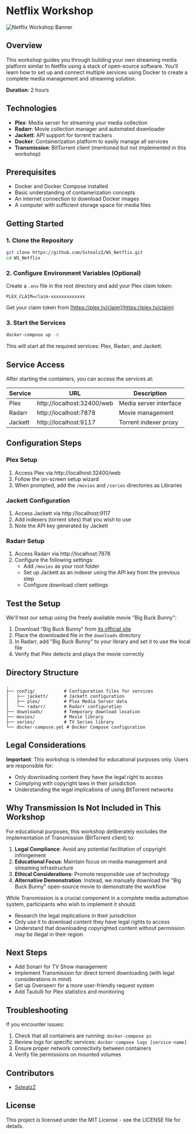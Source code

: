 # Netflix Workshop

![Netflix Workshop Banner](https://placehold.co/1200x300/FF0000/FFFFFF?text=Build+Your+Own+Netflix)

## Overview

This workshop guides you through building your own streaming media platform similar to Netflix using a stack of open-source software. You'll learn how to set up and connect multiple services using Docker to create a complete media management and streaming solution.

**Duration**: 2 hours

## Technologies

- **Plex**: Media server for streaming your media collection
- **Radarr**: Movie collection manager and automated downloader
- **Jackett**: API support for torrent trackers
- **Docker**: Containerization platform to easily manage all services
- **Transmission**: BitTorrent client (mentioned but not implemented in this workshop)


## Prerequisites

- Docker and Docker Compose installed
- Basic understanding of containerization concepts
- An internet connection to download Docker images
- A computer with sufficient storage space for media files

## Getting Started

### 1. Clone the Repository

```bash
git clone https://github.com/SstealzZ/WS_Netflix.git
cd WS_Netflix
```

### 2. Configure Environment Variables (Optional)

Create a `.env` file in the root directory and add your Plex claim token:

```
PLEX_CLAIM=claim-xxxxxxxxxxxxx
```

Get your claim token from [https://plex.tv/claim](https://plex.tv/claim)

### 3. Start the Services

```bash
docker-compose up -d
```

This will start all the required services: Plex, Radarr, and Jackett.

## Service Access

After starting the containers, you can access the services at:

| Service | URL                  | Description                               |
|---------|----------------------|-------------------------------------------|
| Plex    | http://localhost:32400/web | Media server interface              |
| Radarr  | http://localhost:7878      | Movie management                    |
| Jackett | http://localhost:9117      | Torrent indexer proxy              |

## Configuration Steps

### Plex Setup

1. Access Plex via http://localhost:32400/web
2. Follow the on-screen setup wizard
3. When prompted, add the `/movies` and `/series` directories as Libraries

### Jackett Configuration

1. Access Jackett via http://localhost:9117
2. Add indexers (torrent sites) that you wish to use
3. Note the API key generated by Jackett

### Radarr Setup

1. Access Radarr via http://localhost:7878
2. Configure the following settings:
   - Add `/movies` as your root folder
   - Set up Jackett as an indexer using the API key from the previous step
   - Configure download client settings

## Test the Setup

We'll test our setup using the freely available movie "Big Buck Bunny":

1. Download "Big Buck Bunny" from [its official site](https://peach.blender.org/download/)
2. Place the downloaded file in the `downloads` directory
3. In Radarr, add "Big Buck Bunny" to your library and set it to use the local file
4. Verify that Plex detects and plays the movie correctly

## Directory Structure

```
.
├── config/           # Configuration files for services
│   ├── jackett/      # Jackett configuration
│   ├── plex/         # Plex Media Server data
│   └── radarr/       # Radarr configuration
├── downloads/        # Temporary download location
├── movies/           # Movie library
├── series/           # TV Series library
└── docker-compose.yml # Docker Compose configuration
```

## Legal Considerations

**Important**: This workshop is intended for educational purposes only. Users are responsible for:

- Only downloading content they have the legal right to access
- Complying with copyright laws in their jurisdiction
- Understanding the legal implications of using BitTorrent networks

## Why Transmission Is Not Included in This Workshop

For educational purposes, this workshop deliberately excludes the implementation of Transmission (BitTorrent client) to:

1. **Legal Compliance**: Avoid any potential facilitation of copyright infringement
2. **Educational Focus**: Maintain focus on media management and streaming infrastructure
3. **Ethical Considerations**: Promote responsible use of technology
4. **Alternative Demonstration**: Instead, we manually download the "Big Buck Bunny" open-source movie to demonstrate the workflow

While Transmission is a crucial component in a complete media automation system, participants who wish to implement it should:
- Research the legal implications in their jurisdiction
- Only use it to download content they have legal rights to access
- Understand that downloading copyrighted content without permission may be illegal in their region

## Next Steps

- Add Sonarr for TV Show management
- Implement Transmission for direct torrent downloading (with legal considerations in mind)
- Set up Overseerr for a more user-friendly request system
- Add Tautulli for Plex statistics and monitoring

## Troubleshooting

If you encounter issues:

1. Check that all containers are running: `docker-compose ps`
2. Review logs for specific services: `docker-compose logs [service-name]`
3. Ensure proper network connectivity between containers
4. Verify file permissions on mounted volumes

## Contributors

- [SstealzZ](https://github.com/SstealzZ)

## License

This project is licensed under the MIT License - see the LICENSE file for details. 